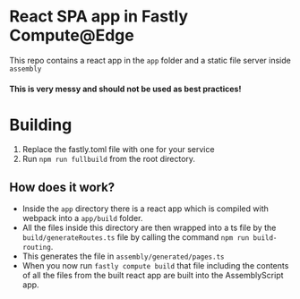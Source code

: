 # React SPA app in Fastly Compute@Edge

This repo contains a react app in the `app` folder and a static file server inside `assembly`

#### This is very messy and should not be used as best practices!

# Building

1. Replace the fastly.toml file with one for your service
2. Run `npm run fullbuild` from the root directory.

## How does it work?

- Inside the `app` directory there is a react app which is compiled with webpack into a `app/build` folder.
- All the files inside this directory are then wrapped into a ts file by the `build/generateRoutes.ts` file by calling the command `npm run build-routing`.
- This generates the file in `assembly/generated/pages.ts`
- When you now run `fastly compute build` that file including the contents of all the files from the built react app are built into the AssemblyScript app.
